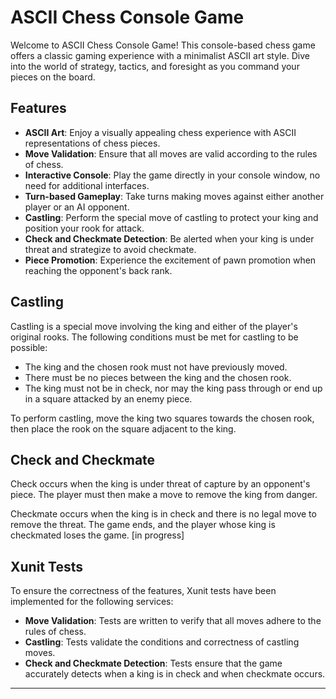 # ASCII Chess Console Game

Welcome to ASCII Chess Console Game! This console-based chess game offers a classic gaming experience with a minimalist ASCII art style. Dive into the world of strategy, tactics, and foresight as you command your pieces on the board.

## Features

- **ASCII Art**: Enjoy a visually appealing chess experience with ASCII representations of chess pieces.
- **Move Validation**: Ensure that all moves are valid according to the rules of chess.
- **Interactive Console**: Play the game directly in your console window, no need for additional interfaces.
- **Turn-based Gameplay**: Take turns making moves against either another player or an AI opponent.
- **Castling**: Perform the special move of castling to protect your king and position your rook for attack.
- **Check and Checkmate Detection**: Be alerted when your king is under threat and strategize to avoid checkmate.
- **Piece Promotion**: Experience the excitement of pawn promotion when reaching the opponent's back rank.

## Castling

Castling is a special move involving the king and either of the player's original rooks. The following conditions must be met for castling to be possible:

- The king and the chosen rook must not have previously moved.
- There must be no pieces between the king and the chosen rook.
- The king must not be in check, nor may the king pass through or end up in a square attacked by an enemy piece.

To perform castling, move the king two squares towards the chosen rook, then place the rook on the square adjacent to the king.

## Check and Checkmate

Check occurs when the king is under threat of capture by an opponent's piece. The player must then make a move to remove the king from danger.

Checkmate occurs when the king is in check and there is no legal move to remove the threat. The game ends, and the player whose king is checkmated loses the game. [in progress]

## Xunit Tests

To ensure the correctness of the features, Xunit tests have been implemented for the following services:

- **Move Validation**: Tests are written to verify that all moves adhere to the rules of chess.
- **Castling**: Tests validate the conditions and correctness of castling moves.
- **Check and Checkmate Detection**: Tests ensure that the game accurately detects when a king is in check and when checkmate occurs.

---
